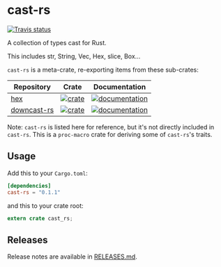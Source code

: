 # cast-rs

[![Travis status](https://travis-ci.org/zTgx/cast-rs.svg?branch=master)](https://travis-ci.org/zTgx/cast-rs)

A collection of  types cast for Rust.

This includes str, String, Vec, Hex, slice, Box...  

`cast-rs` is a meta-crate, re-exporting items from these sub-crates:

| Repository | Crate | Documentation |
| ---------- | ----- | ------------- |
|  [hex](https://github.com/KokaKiwi/rust-hex)  |  [![crate](https://img.shields.io/crates/v/hex.svg)](https://crates.io/crates/hex) |[![documentation](https://docs.rs/hex/badge.svg)](https://docs.rs/hex)
|  [downcast-rs](https://github.com/marcianx/downcast-rs)  |  [![crate](https://img.shields.io/crates/v/downcast_rs.svg)](https://crates.io/crates/downcast_rs) |[![documentation](https://docs.rs/downcast-rs/badge.svg)](https://docs.rs/downcast-rs)

Note: `cast-rs` is listed here for reference, but it's not directly included
in `cast-rs`.  This is a `proc-macro` crate for deriving some of `cast-rs`'s traits.

## Usage

Add this to your `Cargo.toml`:

```toml
[dependencies]
cast-rs = "0.1.1"
```

and this to your crate root:

```rust
extern crate cast_rs;
```

## Releases

Release notes are available in [RELEASES.md](RELEASES.md).
